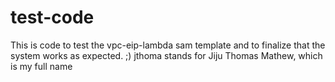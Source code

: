 # test-code

This is code to test the vpc-eip-lambda sam template and to finalize that 
the system works as expected. ;) jthoma stands for Jiju Thomas Mathew, which is my full name
